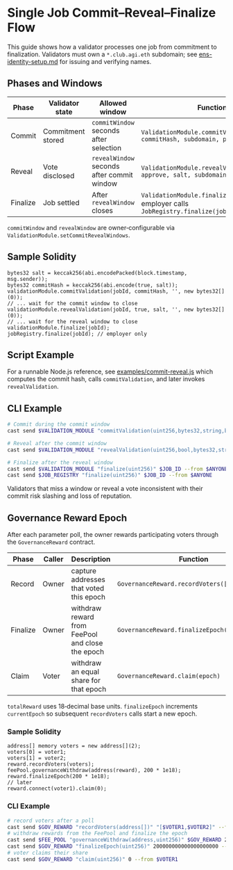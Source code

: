 # Single Job Commit–Reveal–Finalize Flow

This guide shows how a validator processes one job from commitment to finalization.
Validators must own a `*.club.agi.eth` subdomain; see
[ens-identity-setup.md](ens-identity-setup.md) for issuing and verifying names.

## Phases and Windows

| Phase    | Validator state   | Allowed window                             | Function                                                                             |
| -------- | ----------------- | ------------------------------------------ | ------------------------------------------------------------------------------------ |
| Commit   | Commitment stored | `commitWindow` seconds after selection     | `ValidationModule.commitValidation(jobId, commitHash, subdomain, proof)`             |
| Reveal   | Vote disclosed    | `revealWindow` seconds after commit window | `ValidationModule.revealValidation(jobId, approve, salt, subdomain, proof)`          |
| Finalize | Job settled       | After `revealWindow` closes                | `ValidationModule.finalize(jobId)` then employer calls `JobRegistry.finalize(jobId)` |

`commitWindow` and `revealWindow` are owner‑configurable via `ValidationModule.setCommitRevealWindows`.

## Sample Solidity

```solidity
bytes32 salt = keccak256(abi.encodePacked(block.timestamp, msg.sender));
bytes32 commitHash = keccak256(abi.encode(true, salt));
validationModule.commitValidation(jobId, commitHash, '', new bytes32[](0));
// ... wait for the commit window to close
validationModule.revealValidation(jobId, true, salt, '', new bytes32[](0));
// ... wait for the reveal window to close
validationModule.finalize(jobId);
jobRegistry.finalize(jobId); // employer only
```

## Script Example

For a runnable Node.js reference, see
[examples/commit-reveal.js](../examples/commit-reveal.js) which computes the
commit hash, calls `commitValidation`, and later invokes `revealValidation`.

## CLI Example

```bash
# Commit during the commit window
cast send $VALIDATION_MODULE "commitValidation(uint256,bytes32,string,bytes32[])" $JOB_ID 0xCOMMIT '' [] --from $VALIDATOR

# Reveal after the commit window
cast send $VALIDATION_MODULE "revealValidation(uint256,bool,bytes32,string,bytes32[])" $JOB_ID true 0xSALT '' [] --from $VALIDATOR

# Finalize after the reveal window
cast send $VALIDATION_MODULE "finalize(uint256)" $JOB_ID --from $ANYONE
cast send $JOB_REGISTRY "finalize(uint256)" $JOB_ID --from $ANYONE
```

Validators that miss a window or reveal a vote inconsistent with their commit risk slashing and loss of reputation.

## Governance Reward Epoch

After each parameter poll, the owner rewards participating voters through the `GovernanceReward` contract.

| Phase    | Caller | Description                                      | Function                                      |
| -------- | ------ | ------------------------------------------------ | --------------------------------------------- |
| Record   | Owner  | capture addresses that voted this epoch          | `GovernanceReward.recordVoters([v1,v2])`      |
| Finalize | Owner  | withdraw reward from FeePool and close the epoch | `GovernanceReward.finalizeEpoch(totalReward)` |
| Claim    | Voter  | withdraw an equal share for that epoch           | `GovernanceReward.claim(epoch)`               |

`totalReward` uses 18‑decimal base units. `finalizeEpoch` increments `currentEpoch` so subsequent `recordVoters` calls start a new epoch.

### Sample Solidity

```solidity
address[] memory voters = new address[](2);
voters[0] = voter1;
voters[1] = voter2;
reward.recordVoters(voters);
feePool.governanceWithdraw(address(reward), 200 * 1e18);
reward.finalizeEpoch(200 * 1e18);
// later
reward.connect(voter1).claim(0);
```

### CLI Example

```bash
# record voters after a poll
cast send $GOV_REWARD "recordVoters(address[])" "[$VOTER1,$VOTER2]" --from $OWNER
# withdraw rewards from the FeePool and finalize the epoch
cast send $FEE_POOL "governanceWithdraw(address,uint256)" $GOV_REWARD 200000000000000000000 --from $TIMELOCK
cast send $GOV_REWARD "finalizeEpoch(uint256)" 200000000000000000000 --from $TIMELOCK
# voter claims their share
cast send $GOV_REWARD "claim(uint256)" 0 --from $VOTER1
```
